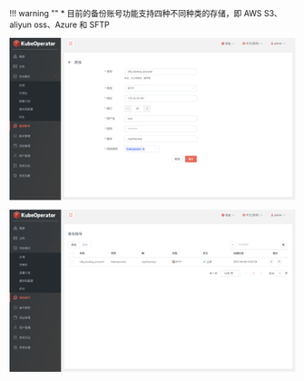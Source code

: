 
!!! warning ""
    * 目前的备份账号功能支持四种不同种类的存储，即 AWS S3、aliyun oss、Azure 和 SFTP

![backup-create.png](../img/user_manual/backup_account/backup-1.png)

![backup-list.png](../img/user_manual/backup_account/backup-2.png)
